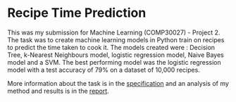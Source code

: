 # Recipe Time Prediction
This was my submission for Machine Learning (COMP30027) - Project 2. The task was to create machine learning models in Python train on recipes to predict the time taken to
cook it. The models created were : Decision Tree, k-Nearest Neighbours model, logistic regression model, Naive Bayes model and a SVM. The best performing model was the logistic regression model with a test accuracy of 79% on a dataset of 10,000 recipes.

More information about the task is in the [specification](https://github.com/tharund11/comp30027/blob/main/COMP30027_2021_Project2_new.pdf) and an analysis of my method and results is in the [report](https://github.com/tharund11/comp30027/blob/main/Report.pdf).
